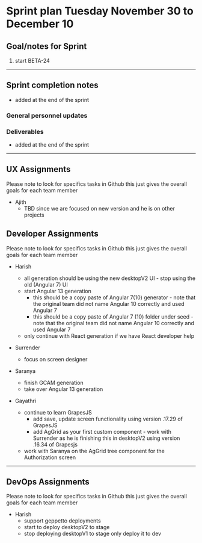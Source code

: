 # Sprint plan Tuesday November 30 to December 10

## Goal/notes for Sprint

1. start BETA-24

---

## Sprint completion notes

- added at the end of the sprint

### General personnel updates


### Deliverables

- added at the end of the sprint

---

## UX Assignments

Please note to look for specifics tasks in Github this just gives the overall goals for each team member

- Ajith
  - TBD since we are focused on new version and he is on other projects

## Developer Assignments

Please note to look for specifics tasks in Github this just gives the overall goals for each team member

- Harish
  - all generation should be using the new desktopV2 UI - stop using the old (Angular 7) UI
  - start Angular 13 generation
    - this should be a copy paste of Angular 7(10) generator - note that the original team did not name Angular 10 correctly and used Angular 7
    - this should be a copy paste of Angular 7 (10) folder under seed - note that the original team did not name Angular 10 correctly and used Angular 7
  - only continue with React generation if we have React developer help

- Surrender
  - focus on screen designer
  
- Saranya
  - finish GCAM generation
  - take over Angular 13 generation

- Gayathri
  - continue to learn GrapesJS
    - add save, update screen functionality using version .17.29 of GrapesJS
    - add AgGrid as your first custom component - work with Surrender as he is finishing this in desktopV2 using version .16.34 of Grapesjs
  - work with Saranya on the AgGrid tree component for the Authorization screen

---

## DevOps Assignments

Please note to look for specifics tasks in Github this just gives the overall goals for each team member

- Harish
  - support geppetto deployments
  - start to deploy desktopV2 to stage
  - stop deploying desktopV1 to stage only deploy it to dev
